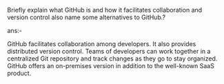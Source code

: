 Briefly explain what GitHub is and how it facilitates collaboration and version control also name some
alternatives to GitHub.?

ans:-

GitHub facilitates collaboration among developers. It also provides distributed version control. Teams of developers can work together in a centralized Git repository and track changes as they go to stay organized. GitHub offers an on-premises version in addition to the well-known SaaS product.

